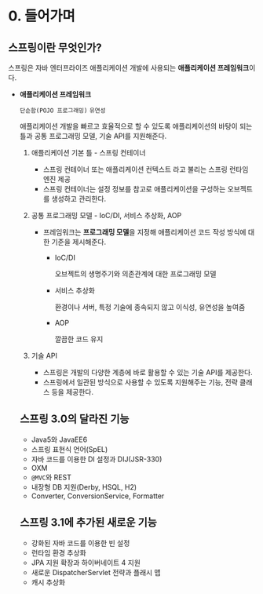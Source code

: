 # 0. 들어가며

## 스프링이란 무엇인가?

스프링은 자바 엔터프라이즈 애플리케이션 개발에 사용되는 **애플리케이션 프레임워크**이다.

-   **애플리케이션 프레임워크**

    `단순함(POJO 프로그래밍)` `유연성`

    애플리케이션 개발을 빠르고 효율적으로 할 수 있도록 애플리케이션의 바탕이 되는 틀과 공통 프로그래밍 모델, 기술 API를 지원해준다.

    1. 애플리케이션 기본 틀 - 스프링 컨테이너
        - 스프링 컨테이너 또는 애플리케이션 컨텍스트 라고 불리는 스프링 런타임 엔진 제공
        - 스프링 컨테이너는 설정 정보를 참고로 애플리케이션을 구성하는 오브젝트를 생성하고 관리한다.
    2. 공통 프로그래밍 모델 - IoC/DI, 서비스 추상화, AOP

        - 프레임워크는 **프로그래밍 모델**을 지정해 애플리케이션 코드 작성 방식에 대한 기준을 제시해준다.

            - IoC/DI

                오브젝트의 생명주기와 의존관계에 대한 프로그래밍 모델

            - 서비스 추상화

                환경이나 서버, 특정 기술에 종속되지 않고 이식성, 유연성을 높여줌

            - AOP

                깔끔한 코드 유지

    3. 기술 API
        - 스프링은 개발의 다양한 계층에 바로 활용할 수 있는 기술 API를 제공한다.
        - 스프링에서 일관된 방식으로 사용할 수 있도록 지원해주는 기능, 전략 클래스 등을 제공한다.

    ## 스프링 3.0의 달라진 기능

    -   Java5와 JavaEE6
    -   스프링 표현식 언어(SpEL)
    -   자바 코드를 이용한 DI 설정과 DIJ(JSR-330)
    -   OXM
    -   `@MVC`와 REST
    -   내장형 DB 지원(Derby, HSQL, H2)
    -   Converter, ConversionService, Formatter

    ## 스프링 3.1에 추가된 새로운 기능

    -   강화된 자바 코드를 이용한 빈 설정
    -   런타임 환경 추상화
    -   JPA 지원 확장과 하이버네이트 4 지원
    -   새로운 DispatcherServlet 전략과 플래시 맵
    -   캐시 추상화
